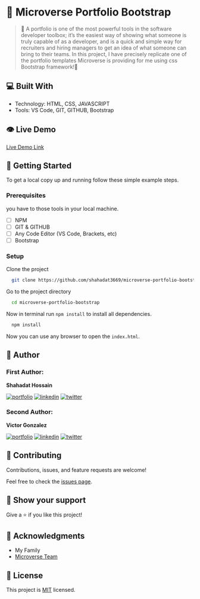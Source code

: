 # 🎯 Microverse Portfolio Bootstrap

> 🚧 A portfolio is one of the most powerful tools in the software developer toolbox; it’s the easiest way of showing what someone is truly capable of as a developer, and is a quick and simple way for recruiters and hiring managers to get an idea of what someone can bring to their teams.
> In this project, I have precisely replicate one of the portfolio templates Microverse is providing for me using css Bootstrap framework!🚧

## 💻 Built With

-   Technology: HTML, CSS, JAVASCRIPT
-   Tools: VS Code, GIT, GITHUB, Bootstrap

## 👁 Live Demo

[Live Demo Link](https://shahadat3669.github.io/microverse-portfolio-bootstrap/)

## 📝 Getting Started

To get a local copy up and running follow these simple example steps.

### Prerequisites

you have to those tools in your local machine.

-   [ ] NPM
-   [ ] GIT & GITHUB
-   [ ] Any Code Editor (VS Code, Brackets, etc)
-   [ ] Bootstrap

### Setup

Clone the project

```bash
  git clone https://github.com/shahadat3669/microverse-portfolio-bootstrap.git
```

Go to the project directory

```bash
  cd microverse-portfolio-bootstrap
```

Now in terminal run `npm install` to install all dependencies.

```bash
  npm install
```

Now you can use any browser to open the `index.html`.

## 👤 Author

### First Author:

**Shahadat Hossain**

[![portfolio](https://img.shields.io/badge/my_portfolio-000?style=for-the-badge&logo=ko-fi&logoColor=white)](https://github.com/shahadat3669) [![linkedin](https://img.shields.io/badge/shahadat3669-0A66C2?style=for-the-badge&logo=linkedin&logoColor=white)](https://linkedin.com/in/shahadat3669) [![twitter](https://img.shields.io/badge/@shahadat3669-1DA1F2?style=for-the-badge&logo=twitter&logoColor=white)](https://twitter.com/shahadat3669)

### Second Author:

**Victor Gonzalez**

[![portfolio](https://img.shields.io/badge/my_portfolio-000?style=for-the-badge&logo=ko-fi&logoColor=white)](https://github.com/Vgonma) [![linkedin](https://img.shields.io/badge/Luis_Zubia-0A66C2?style=for-the-badge&logo=linkedin&logoColor=white)](https://linkedin.com/in/victor-manuel-gonzalez-massimi-a77265124) [![twitter](https://img.shields.io/badge/@LuigiRazum-1DA1F2?style=for-the-badge&logo=twitter&logoColor=white)](https://twitter.com/Victor_GonMa)

## 🤝 Contributing

Contributions, issues, and feature requests are welcome!

Feel free to check the [issues page](../../issues/).

## 👋 Show your support

Give a ⭐️ if you like this project!

## 🔭 Acknowledgments

-   My Family
-   [Microverse Team](https://www.microverse.org/)

## 📝 License

This project is [MIT](./LICENSE) licensed.
